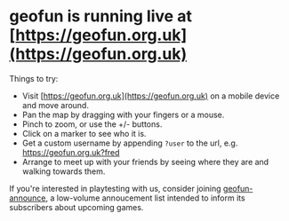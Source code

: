 # geofun is running live at [https://geofun.org.uk](https://geofun.org.uk)

Things to try:
- Visit [https://geofun.org.uk](https://geofun.org.uk) on a mobile device and move around.
- Pan the map by dragging with your fingers or a mouse.
- Pinch to zoom, or use the +/- buttons.
- Click on a marker to see who it is.
- Get a custom username by appending ```?user``` to the url, e.g. https://geofun.org.uk?fred
- Arrange to meet up with your friends by seeing where they are and walking towards them.

If you're interested in playtesting with us, consider joining [geofun-announce](https://groups.google.com/forum/#!forum/geofun-announce), a low-volume annoucement list intended to inform its subscribers about upcoming games.
